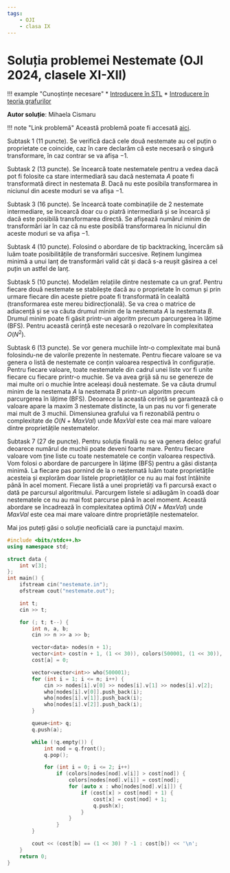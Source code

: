 ```yaml
---
tags:
    - OJI
    - clasa IX
---
```


# Soluția problemei Nestemate (OJI 2024, clasele XI-XII)

!!! example "Cunoștințe necesare"
    * [Introducere în STL](https://edu.roalgo.ro/cppintro/stl/)
    * [Introducere în teoria grafurilor](https://edu.roalgo.ro/usor/graphs/)

**Autor soluție**: Mihaela Cismaru

!!! note "Link problemă"
    Această problemă poate fi accesată [aici](https://kilonova.ro/problems/2508/).

Subtask $1$ ($11$ puncte). Se verifică dacă cele două nestemate au cel puțin o proprietate ce coincide, caz în care declarăm că este necesară o singură transformare, în caz contrar se va afișa $−1$.

Subtask $2$ ($13$ puncte). Se încearcă toate nestematele pentru a vedea dacă pot fi folosite ca stare intermediară sau dacă nestemata $A$ poate fi transformată direct in nestemata $B$. Dacă nu este posibila transformarea in niciunul din aceste moduri se va afișa $−1$.

Subtask $3$ ($16$ puncte). Se încearcă toate combinațiile de $2$ nestemate intermediare, se încearcă doar cu o piatră intermediară și se încearcă și dacă este posibilă transformarea directă. Se afișează numărul minim de transformări iar în caz că nu este posibilă transformarea în niciunul din aceste moduri se va afișa $−1$.

Subtask $4$ ($10$ puncte). Folosind o abordare de tip backtracking, încercăm să luăm toate posibilitățile de transformări succesive. Reținem lungimea minimă a unui lanț de transformări valid cât și dacă s-a reușit găsirea a cel puțin un astfel de lanț.

Subtask $5$ ($10$ puncte). Modelăm relațiile dintre nestemate ca un graf. Pentru fiecare două nestemate se stabilește dacă au o proprietate în comun și prin urmare fiecare din aceste pietre poate fi transformată în cealaltă (transformarea este mereu bidirecțională). Se va crea o matrice de adiacență și se va căuta drumul minim de la nestemata $A$ la nestemata $B$. Drumul minim poate fi găsit printr-un algoritm precum parcurgerea în lățime (BFS). Pentru această cerință este necesară o rezolvare în complexitatea $O(N^2)$.

Subtask $6$ ($13$ puncte). Se vor genera muchiile într-o complexitate mai bună folosindu-ne de valorile prezente în nestemate. Pentru fiecare valoare se va genera o listă de nestemate ce conțin valoarea respectivă în configurație. Pentru fiecare valoare, toate nestematele din cadrul unei liste vor fi unite fiecare cu fiecare printr-o muchie. Se va avea grijă să nu se genereze de mai multe ori o muchie între aceleași două nestemate. Se va căuta drumul minim de la nestemata $A$ la nestemata $B$ printr-un algoritm precum parcurgerea în lățime (BFS). Deoarece la această cerință se garantează că o valoare apare la maxim $3$ nestemate distincte, la un pas nu vor fi generate mai mult de $3$ muchii. Dimensiunea grafului va fi rezonabilă pentru o complexitate de $O(N + MaxVal)$ unde $MaxVal$ este cea mai mare valoare dintre proprietățile nestematelor.

Subtask $7$ ($27$ de puncte). Pentru soluția finală nu se va genera deloc graful deoarece numărul de muchii poate deveni foarte mare. Pentru fiecare valoare vom ține liste cu toate nestematele ce conțin valoarea respectivă. Vom folosi o abordare de parcurgere în lățime (BFS) pentru a găsi distanța minimă. La fiecare pas pornind de la o nestemată luăm toate proprietățile acesteia și explorăm doar listele proprietăților ce nu au mai fost întâlnite până în acel moment. Fiecare listă a unei proprietăți va fi parcursă exact o dată pe parcursul algoritmului. Parcurgem listele si adăugăm în coadă doar nestematele ce nu au mai fost parcurse până în acel moment. Această abordare se încadrează în complexitatea optimă $O(N + MaxVal)$ unde $MaxVal$ este cea mai mare valoare dintre proprietățile nestematelor.

Mai jos puteți găsi o soluție neoficială care ia punctajul maxim.

```cpp
#include <bits/stdc++.h>
using namespace std;

struct data {
    int v[3];
};
int main() {
    ifstream cin("nestemate.in");
    ofstream cout("nestemate.out");

    int t;
    cin >> t;

    for (; t; t--) {
        int n, a, b;
        cin >> n >> a >> b;

        vector<data> nodes(n + 1);
        vector<int> cost(n + 1, (1 << 30)), colors(500001, (1 << 30)), passed(500001, 0);
        cost[a] = 0;

        vector<vector<int>> who(500001);
        for (int i = 1; i <= n; i++) {
            cin >> nodes[i].v[0] >> nodes[i].v[1] >> nodes[i].v[2];
            who[nodes[i].v[0]].push_back(i);
            who[nodes[i].v[1]].push_back(i);
            who[nodes[i].v[2]].push_back(i);
        }

        queue<int> q;
        q.push(a);

        while (!q.empty()) {
            int nod = q.front();
            q.pop();

            for (int i = 0; i <= 2; i++)
                if (colors[nodes[nod].v[i]] > cost[nod]) {
                    colors[nodes[nod].v[i]] = cost[nod];
                    for (auto x : who[nodes[nod].v[i]]) {
                        if (cost[x] > cost[nod] + 1) {
                            cost[x] = cost[nod] + 1;
                            q.push(x);
                        }
                    }
                }
        }

        cout << (cost[b] == (1 << 30) ? -1 : cost[b]) << '\n';
    }
    return 0;
}
```